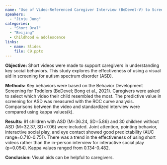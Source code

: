 ```yaml
---
name: "Use of Video-Referenced Caregiver Interview (BeDevel-V) to Screen for Autism Spectrum Disorder"
speakers:
  - "Jinju Jung"
categories:
  - "Short Oral"
  - "Beijing"
  - Childhood & adolescence
links:
  - name: Slides
    file: C9.pptx
---
```


**Objective:** Short videos were made to support caregivers in understanding key social behaviors. This study explores the effectiveness of using a visual aid in screening for autism spectrum disorder (ASD).  

**Methods:** Key behaviors were based on the Behavior Development Screening for Toddlers (BeDevel; Bong et al., 2021). Caregivers were asked to select which video their child resembled the most. The predictive value in screening for ASD was measured with the ROC curve analysis. Comparisons between the video and standardized interview were compared using kappa values(k).    
 
**Results:** 91 children with ASD (M=36.24, SD=5.86) and 30 children without ASD (M=32.37, SD=7.06) were included. Joint attention, pointing behavior, interactive social play, and eye contact showed good predictability (AUC range=0.710-0.751). There was a trend in the effectiveness of using short videos rather than the in-person interview for interactive social play (p=0.054). Kappa values ranged from 0.134-0.482.

**Conclusion:** Visual aids can be helpful to caregivers.
